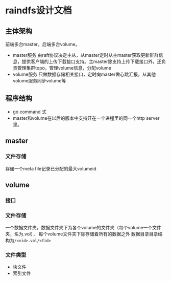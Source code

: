 # raindfs设计文档

## 主体架构
前端多台master，后端多台volume。
* master服务 由raft协议决定主从，从master定时从主master获取更新群群信息，提供客户端的上传下载接口支持。主master除支持上传下载接口外，还负责管理集群topo，管理volume信息，分配volume
* volume服务 只做数据存储相关接口，定时向master做心跳汇报，从其他volume服务同步volume等

## 程序结构
* go command 式
* master和volume在以后的版本中支持开在一个进程里的同一个http server里。

## master
### 文件存储
存储一个meta file记录已分配的最大volumeid

## volume
### 接口

### 文件存储
一个数据文件夹，数据文件夹下为各个volume的文件夹（每个volume一个文件夹，名为<volume id>.vol），
每个volume文件夹下除存储着所有的数据之外
数据目录目录结构为`/<vid>.vol/<fid>`

### 文件类型
* 块文件
* 索引文件

